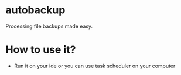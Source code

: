 # autobackup
Processing file backups made easy. 

# How to use it? 
* Run it on your ide or you can use task scheduler on your computer
